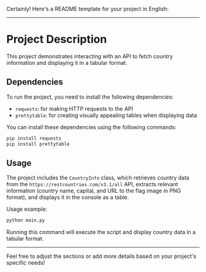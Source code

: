Certainly! Here's a README template for your project in English:

---

# Project Description

This project demonstrates interacting with an API to fetch country information and displaying it in a tabular format.

## Dependencies

To run the project, you need to install the following dependencies:
- `requests`: for making HTTP requests to the API
- `prettytable`: for creating visually appealing tables when displaying data

You can install these dependencies using the following commands:

```bash
pip install requests
pip install prettytable
```

## Usage

The project includes the `CountryInfo` class, which retrieves country data from the `https://restcountries.com/v3.1/all` API, extracts relevant information (country name, capital, and URL to the flag image in PNG format), and displays it in the console as a table.

Usage example:

```python
python main.py
```

Running this command will execute the script and display country data in a tabular format.

---

Feel free to adjust the sections or add more details based on your project's specific needs!
